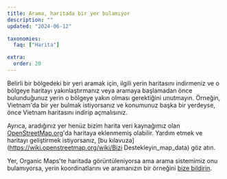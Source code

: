 ```yaml
---
title: Arama, haritada bir yer bulamıyor
description: ""
updated: "2024-06-12"

taxonomies:
  faq: ["Harita"]

extra:
  order: 20
---
```


Belirli bir bölgedeki bir yeri aramak için, ilgili yerin haritasını indirmeniz ve o bölgeye haritayı yakınlaştırmanız veya aramaya başlamadan önce bulunduğunuz yerin o bölgeye yakın olması gerektiğini unutmayın. Örneğin, Vietnam'da bir yer bulmak istiyorsanız ve konumunuz başka bir yerdeyse, önce Vietnam haritasını indirip açmalısınız.

Ayrıca, aradığınız yer henüz bizim harita veri kaynağımız olan [OpenStreetMap.org](https://www.openstreetmap.org/)'da haritaya eklenmemiş olabilir. Yardım etmek ve haritayı geliştirmek istiyorsanız, [bu kılavuza](https://wiki.openstreetmap.org/wiki/Bizi Destekleyin_map_data) göz atın.

Yer, Organic Maps'te haritada görüntüleniyorsa ama arama sistemimiz onu bulamıyorsa, yerin koordinatlarını ve aramanızın bir örneğini [bize bildirin](mailto:support@organicmaps.app).
